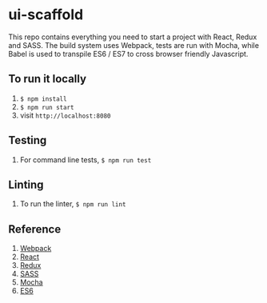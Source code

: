 # ui-scaffold

This repo contains everything you need to start a project with React, Redux and SASS. The build system uses Webpack, tests are run with Mocha, while Babel is used to transpile ES6 / ES7 to cross browser friendly Javascript.

## To run it locally
1. `$ npm install`
2. `$ npm run start`
3. visit `http://localhost:8080`

## Testing
1. For command line tests, `$ npm run test`

## Linting
1. To run the linter, `$ npm run lint`

## Reference
1. [Webpack](https://webpack.github.io/docs)
2. [React](https://facebook.github.io/react/docs/getting-started.html)
3. [Redux](http://redux.js.org/index.html)
4. [SASS](http://sass-lang.com/documentation/file.SASS_REFERENCE.html)
5. [Mocha](http://mochajs.org/)
6. [ES6](https://github.com/lukehoban/es6features)
